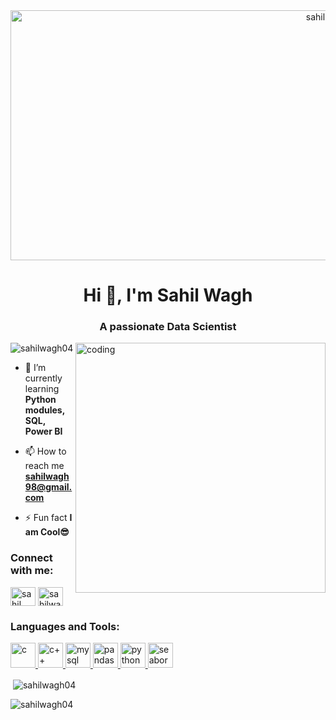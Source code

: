 <html>
    <body>
<center><img align="center" src="WhatsApp Image 2023-12-21 at 1.38.06 PM.jpeg" alt="sahil wagh" height="400px" width="1000px" /></center> 

<h1 align="center">Hi 👋, I'm Sahil Wagh</h1>
<h3 align="center">A passionate Data Scientist</h3>

<img align="right" alt="coding" width="400" src="https://user-images.githubusercontent.com/55389276/140866485-8fb1c876-9a8f-4d6a-98dc-08c4981eaf70.gif">

<p align="left"> <img src="https://komarev.com/ghpvc/?username=sahilwagh04&label=Profile%20views&color=0e75b6&style=flat" alt="sahilwagh04" /> </p>

- 🌱 I’m currently learning <b>Python modules, SQL, Power BI</b><br>

- 📫 How to reach me <b>sahilwagh98@gmail.com</b><br>

- ⚡ Fun fact <b>I am Cool😎</b><br>

<h3 align="left">Connect with me:</h3>
<p align="left">
<a href="https://fb.com/sahil wagh" target="blank"><img align="center" src="https://tse2.mm.bing.net/th?id=OIP.55DCXbXlKDgEBoZhKxpzLAHaHa&pid=Api&P=0&h=220" alt="sahil wagh" height="30" width="40" /></a>
<a href="https://instagram.com/sahilwagh01" target="blank"><img align="center" src="https://tse3.mm.bing.net/th?id=OIP.A_QLZ7Y9nBwaWnkhCbvGmQAAAA&pid=Api&P=0&h=220" alt="sahilwagh01" height="30" width="40" /></a>
</p>

<h3 align="left">Languages and Tools:</h3>
<p align="left"> <a href="https://www.cprogramming.com/" target="_blank" rel="noreferrer"> <img src="https://www.pngitem.com/pimgs/m/31-312155_c-programming-language-logo-hd-png-download.png" alt="c" width="40" height="40"/> </a> <a href="https://www.w3schools.com/cpp/" target="_blank" rel="noreferrer"> <img src="https://brandlogos.net/wp-content/uploads/2022/01/c-brandlogo.net_-512x512.png"alt="c++" width="40" height="40"/ >
    <a href="https://www.mysql.com/" target="_blank" rel="noreferrer"> <img src="https://cdn.freebiesupply.com/logos/large/2x/mysql-5-logo-png-transparent.png" alt="mysql" width="40" height="40"/> </a> <a href="https://pandas.pydata.org/" target="_blank" rel="noreferrer"> <img src="https://hutsons-hacks.info/wp-content/uploads/2020/09/1200px-Pandas_logo.svg_-1-768x310.png" alt="pandas" width="40" height="40"/> </a> <a href="https://www.python.org" target="_blank" rel="noreferrer"> <img src="https://tse4.mm.bing.net/th?id=OIP.EDJ9xoErBbZqK2tExVoJfAAAAA&pid=Api&P=0&h=220" alt="python" width="40" height="40"/> </a> <a href="https://seaborn.pydata.org/" target="_blank" rel="noreferrer"> <img src="https://seaborn.pydata.org/_images/logo-mark-lightbg.svg" alt="seaborn" width="40" height="40"/> </a> </p>
    <p>&nbsp;<img align="center" src="https://github-readme-stats.vercel.app/api?username=sahilwagh04&show_icons=true&locale=en" alt="sahilwagh04" /></p>

<p><img align="center" src="https://github-readme-streak-stats.herokuapp.com/?user=sahilwagh04&" alt="sahilwagh04" /></p><br>

</body>
</html>
